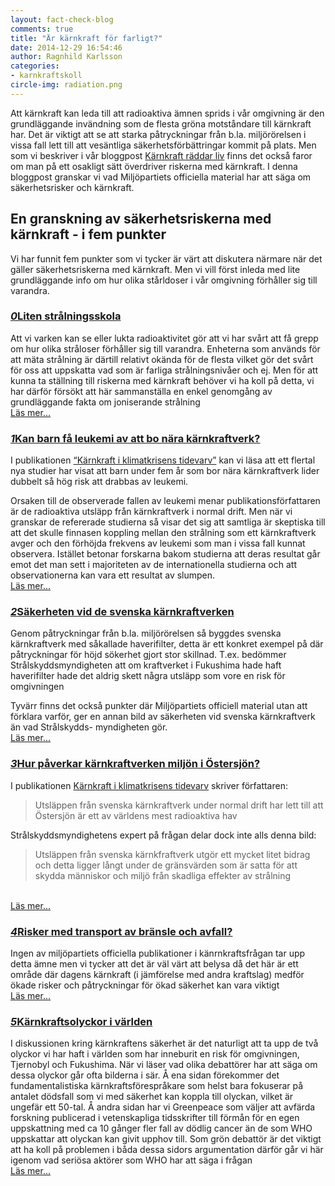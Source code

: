 ```yaml
---
layout: fact-check-blog
comments: true
title: "Är kärnkraft för farligt?"
date: 2014-12-29 16:54:46
author: Ragnhild Karlsson
categories:
- karnkraftskoll
circle-img: radiation.png
---
```

<p>Att kärnkraft kan leda till att radioaktiva ämnen sprids i vår omgivning är den grundläggande invändning som de flesta gröna motståndare till kärnkraft har. Det är viktigt att se att starka påtryckningar från b.la. miljörörelsen i vissa fall lett till att vesäntliga säkerhetsförbättringar kommit på plats. Men som vi beskriver i vår bloggpost <a href="/karnkraftskoll/radda-liv">Kärnkraft räddar liv</a> finns det också faror om man på ett osakligt sätt överdriver riskerna med kärnkraft. I denna bloggpost granskar vi vad Miljöpartiets officiella material har att säga om säkerhetsrisker och kärnkraft.</p>
<h2>En granskning av säkerhetsriskerna med kärnkraft - i fem punkter</h2>
<p>Vi har funnit fem punkter som vi tycker är värt att diskutera närmare när det gäller säkerhetsriskerna med kärnkraft. Men vi vill först inleda med lite grundläggande info om hur olika stårldoser i vår omgivning förhåller sig till varandra.</p>
<h3><a href="/karnkraftskoll/farligt/stralskola" id="danger-circle-0"><span class="fa-stack fa-lg chapter-icon"><i class="fa fa-circle fa-stack-2x"></i><i class="fa fa-stack-1x fa-inverse">0</i></span>Liten strålningsskola</a></h3>
<p>Att vi varken kan se eller lukta radioaktivitet gör att vi har svårt att få grepp om hur olika stråloser förhåller sig till varandra. Enheterna som används för att mäta strålning är därtill relativt okända för de flesta vilket gör det svårt för oss att uppskatta vad som är farliga strålningsnivåer och ej. Men för att kunna ta ställning till riskerna med kärnkraft behöver vi ha koll på detta, vi har därför försökt att här sammanställa en enkel genomgång av grundläggande fakta om joniserande strålning<br><a href="/karnkraftskoll/farligt/stralskola"><i class="fa fa-arrow-circle-o-right read-more-arrow"></i> Läs mer...</p></a> </p>
<h3><a href="/karnkraftskoll/farligt/normal-drift-leukemi"><span class="fa-stack fa-lg chapter-icon"><i class="fa fa-circle fa-stack-2x"></i><i class="fa fa-stack-1x fa-inverse">1</i></span>Kan barn få leukemi av att bo nära kärnkraftverk?</h3></a>
<p>I publikationen <a class="fact-check-text" href="/assets/files/mp_arg_kärnkraft.pdf">“Kärnkraft i klimatkrisens tidevarv”</a> kan vi läsa att ett flertal nya studier har visat att barn under fem år som bor nära kärnkraftverk lider dubbelt så hög risk att drabbas av leukemi.</p> 
<p>Orsaken till de observerade fallen av leukemi menar publikationsförfattaren är de radioaktiva utsläpp från kärnkraftverk i normal drift. Men när vi granskar de refererade studierna så visar det sig att samtliga är skeptiska till att det skulle finnasen koppling mellan den strålning som ett kärnkraftverk avger och den förhöjda frekvens av leukemi som man i vissa fall kunnat observera. Istället betonar forskarna bakom studierna att deras resultat går emot det man sett i majoriteten av de internationella studierna och att observationerna kan vara ett resultat av slumpen. <br><a href="/karnkraftskoll/farligt/normal-drift-leukemi"><i class="fa fa-arrow-circle-o-right read-more-arrow"></i> Läs mer...</p></a>
<h3><a href="/karnkraftskoll/farligt/sakerhet-svenska-kraftverk" id="danger-circle-2"><span class="fa-stack fa-lg chapter-icon"><i class="fa fa-circle fa-stack-2x"></i><i class="fa fa-stack-1x fa-inverse">2</i></span>Säkerheten vid de svenska kärnkraftverken</a></h3> 
<p>Genom påtryckningar från b.la. miljörörelsen så byggdes svenska kärnkraftverk med såkallade haverifilter, detta är ett konkret exempel på där påtryckningar för höjd sökerhet gjort stor skillnad. T.ex. bedömmer Strålskyddsmyndigheten att om kraftverket i Fukushima hade haft haverifilter hade det aldrig skett några utsläpp som vore en risk för omgivningen</p>
<p>Tyvärr finns det också punkter där Miljöpartiets officiell material utan att förklara varför, ger en annan bild av säkerheten vid svenska kärnkraftverk än vad Strålskydds- myndigheten gör.<br><a href="/karnkraftskoll/farligt/sakerhet-svenska-kraftverk"><i class="fa fa-arrow-circle-o-right read-more-arrow"></i> Läs mer...</a></p>
<h3><a href="/karnkraftskoll/farligt/normal-drift-ostersjon" id="danger-circle-3"><span class="fa-stack fa-lg chapter-icon"><i class="fa fa-circle fa-stack-2x"></i><i class="fa fa-stack-1x fa-inverse">3</i></span>Hur påverkar kärnkraftverken miljön i Östersjön?</a></h3> <p>I publikationen <a href="/assets/files/mp_arg_kärnkraft.pdf">Kärnkraft i klimatkrisens tidevarv</a> skriver författaren: 
<blockquote>Utsläppen från svenska kärnkraftverk under normal drift har lett till att Östersjön är ett av världens mest radioaktiva hav</blockquote> 
<p>Strålskyddsmyndighetens expert på frågan delar dock inte alls denna bild:
<blockquote>Utsläppen från svenska kärnkfraftverk utgör ett mycket litet bidrag och detta ligger långt under de gränsvärden som är satta för att skydda människor och miljö från skadliga effekter av strålning</blockquote>
<br><a href="/karnkraftskoll/farligt/normal-drift-ostersjon"><i class="fa fa-arrow-circle-o-right read-more-arrow"></i> Läs mer...</a></p> 
<h3><a href="/karnkraftskoll/farligt/sakerhet-transporter" id="danger-circle-4"><span class="fa-stack fa-lg chapter-icon"><i class="fa fa-circle fa-stack-2x"></i><i class="fa fa-stack-1x fa-inverse">4</i></span>Risker med transport av bränsle och avfall?</a></h3> <p>Ingen av miljöpartiets officiella publikationer i känrnkraftsfrågan tar upp detta ämne men vi tycker att det är väl värt att belysa då det här är ett område där dagens kärnkraft (i jämförelse med andra kraftslag) medför ökade risker och påtryckningar för ökad säkerhet kan vara viktigt<br><a href="/karnkraftskoll/farligt/sakerhet-transporter"><i class="fa fa-arrow-circle-o-right read-more-arrow"></i> Läs mer...</a></p>
<h3 ><a href="/karnkraftskoll/farligt//karnkraftsolyckor-i-varlden/" id="danger-circle-5"><span class="fa-stack fa-lg chapter-icon"><i class="fa fa-circle fa-stack-2x"></i><i class="fa fa-stack-1x fa-inverse">5</i></span>Kärnkraftsolyckor i världen</a></h3> <p>I diskussionen kring kärnkraftens säkerhet är det naturligt att ta upp de två olyckor vi har haft i världen som har inneburit en risk för omgivningen, Tjernobyl och Fukushima. När vi läser vad olika debattörer har att säga om dessa olyckor går ofta bilderna i sär. Å ena sidan förekommer det fundamentalistiska kärnkraftsförespråkare som helst bara fokuserar på antalet dödsfall som vi med säkerhet kan koppla till olyckan, vilket är ungefär ett 50-tal. Å andra sidan har vi Greenpeace som väljer att avfärda forskning publicerad i vetenskapliga tidsskrifter till förmån för en egen uppskattning med ca 10 gånger fler fall av dödlig cancer än de som WHO uppskattar att olyckan kan givit upphov till. Som grön debattör är det viktigt att ha koll på problemen i båda dessa sidors argumentation därför går vi här igenom vad seriösa aktörer som WHO har att säga i frågan<br><a href="/karnkraftskoll/farligt//karnkraftsolyckor-i-varlden/"><i class="fa fa-arrow-circle-o-right read-more-arrow"></i> Läs mer...</a></p> 


